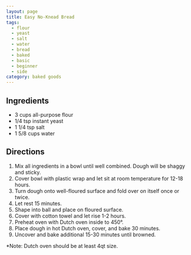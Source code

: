 ```yaml
---
layout: page
title: Easy No-Knead Bread
tags:
  - flour
  - yeast
  - salt
  - water
  - bread
  - baked
  - basic
  - beginner
  - side
category: baked goods
---
```


## Ingredients
* 3 cups all-purpose flour
* 1/4 tsp instant yeast
* 1 1/4 tsp salt
* 1 5/8 cups water

## Directions
1. Mix all ingredients in a bowl until well combined. Dough will be shaggy and sticky.
2. Cover bowl with plastic wrap and let sit at room temperature for 12-18 hours.
3. Turn dough onto well-floured surface and fold over on itself once or twice.
4. Let rest 15 minutes.
5. Shape into ball and place on floured surface.
6. Cover with cotton towel and let rise 1-2 hours.
7. Preheat oven with Dutch oven inside to 450°.
8. Place dough in hot Dutch oven, cover, and bake 30 minutes.
9. Uncover and bake additional 15-30 minutes until browned.

*Note: Dutch oven should be at least 4qt size.
